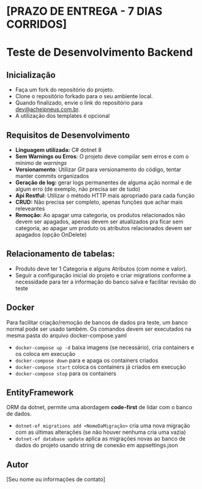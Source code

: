 # [PRAZO DE ENTREGA - 7 DIAS CORRIDOS]

# Teste de Desenvolvimento Backend

## Inicialização

- Faça um fork do repositório do projeto.
- Clone o repositório forkado para o seu ambiente local.
- Quando finalizado, envie o link do repositório para [dev@acheipneus.com.br](mailto:dev@acheipneus.com.br "‌").
- A utilização dos templates é opcional

## Requisitos de Desenvolvimento

- **Linguagem utilizada:** C# dotnet 8
- **Sem Warnings ou Erros**: O projeto deve compilar sem erros e com o mínimo de _warnings_
- **Versionamento**: Utilizar _Git_ para versionamento do código, tentar manter commits organizados
- **Geração de log:** gerar logs permanentes de alguma ação normal e de algum erro (de exemplo, não precisa ser de tudo)
- **Api Restful:** Utilizar o método HTTP mais apropriado para cada função
- **CRUD:** Não precisa ser completo, apenas funções que achar mais releveantes
- **Remoção:** Ao apagar uma categoria, os produtos relacionados não devem ser apagados, apenas devem 
ser atualizados pra ficar sem categoria, ao apagar um produto os atributos relacionados 
devem ser apagados (opção OnDelete)


## **Relacionamento de tabelas:**

- Produto deve ter 1 Categoria e alguns Atributos (com nome e valor).
- Seguir a configuração inicial do projeto e criar migrations conforme a 
necessidade para ter a informação do banco salva e facilitar revisão do teste

## Docker
Para facilitar criação/remoção de bancos de dados pra teste, um banco normal pode ser usado também.
Os comandos devem ser executados na mesma pasta do arquivo docker-compose.yaml
 - ```docker-compose up -d``` baixa imagens (se necessário), cria containers e os coloca em execução
 - ```docker-compose down``` para e apaga os containers criados
 - ```docker-compose start``` coloca os containers já criados em execução
 - ```docker-compose stop``` para os containers

## EntityFramework
ORM da dotnet, permite uma abordagem **code-first** de lidar com o banco de dados. 
- ```dotnet-ef migrations add <NomeDaMigração>``` cria uma nova migração com as últimas alterações (se não houver nenhuma cria uma vazia)
- ```dotnet-ef database update``` aplica as migrações novas ao banco de dados do projeto usando string de conexão em appsettings.json

## Autor

[Seu nome ou informações de contato]
